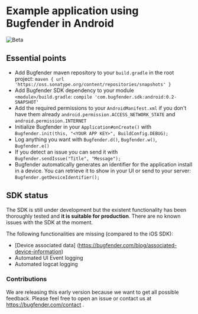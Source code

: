 # Example application using Bugfender in Android

![Beta](https://bugfender.com/wp-content/uploads/2016/02/BETA.png)

## Essential points
* Add Bugfender maven repository to your `build.gradle` in the root project: `maven {
            url 'https://oss.sonatype.org/content/repositories/snapshots'
        }`
* Add Bugfender SDK dependency to your module `<module>/build.gradle`: `compile 'com.bugfender.sdk:android:0.2-SNAPSHOT'`
* Add the required permissions to your `AndroidManifest.xml` if you don't have them already `android.permission.ACCESS_NETWORK_STATE` and `android.permission.INTERNET`
* Initialize Bugfender in your `Application#onCreate()` with `Bugfender.init(this, "<YOUR APP KEY>", BuildConfig.DEBUG);`
* Log anything you want with `Bugfender.d()`, `Bugfender.w()`, `Bugfender.e()`
* If you detect an issue you can send it with `Bugfender.sendIssue("Title", "Message");`
* Bugfender automatically generates an identifier for the application install in a device. You can retrieve it to show in your UI or send to your server: `Bugfender.getDeviceIdentifier();`

## SDK status
The SDK is still under development but the existent functionality has been thoroughly tested and **it is suitable for production**. There are no known issues with the SDK at the moment.

The following functionalities are missing (compared to the iOS SDK):

* [Device associated data] (https://bugfender.com/blog/associated-device-information)
* Automated UI Event logging
* Automated logcat logging

### Contributions
We are releasing this early version because we want to get all possible feedback. Please feel free to open an issue or contact us at https://bugfender.com/contact .
